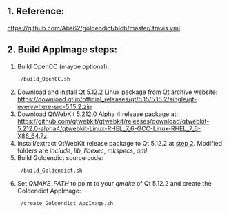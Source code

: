 ## 1. Reference:
https://github.com/Abs62/goldendict/blob/master/.travis.yml

## 2. Build AppImage steps:
1. Build OpenCC (maybe optional):
   ```
   ./build_OpenCC.sh
   ```
2. <a name="step_2"></a>Download and install Qt 5.12.2 Linux package from Qt archive website: https://download.qt.io/official_releases/qt/5.15/5.15.2/single/qt-everywhere-src-5.15.2.zip
3. Download QtWebKit 5.212.0 Alpha 4 release package at: https://github.com/qtwebkit/qtwebkit/releases/download/qtwebkit-5.212.0-alpha4/qtwebkit-Linux-RHEL_7_6-GCC-Linux-RHEL_7_6-X86_64.7z
4. Install/extract QtWebKit release package to Qt 5.12.2 at [step 2](#step_2). Modified folders are *include*, *lib*, *libexec*, *mkspecs*, *qml*
5. Build Goldendict source code:
   ```
   ./build_Goldendict.sh
   ```
6. Set *QMAKE_PATH* to point to your *qmake* of Qt 5.12.2 and create the Goldendict AppImage:
   ```
   ./create_Goldendict_AppImage.sh
   ```